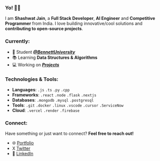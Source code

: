 ### **Yo! 👋🏼**

I am **Shashwat Jain**, a **Full Stack Developer**, **AI Engineer** and **Competitive Programmer** from India. I love building innovative/cool solutions and **contributing to open-source projects**.

### Currently:

- 🔭 Student ***[@BennettUniversity](https://www.bennett.edu.in/)***
- 📚 Learning **Data Structures & Algorithms**
- 💻 Working on ***[Projects](https://shashwatjain.me)***

### Technologies & Tools:
- **Languages**: `.js` `.ts` `.py` `.cpp`
- **Frameworks**: `.react` `.node` `.flask` `.nextjs`
- **Databases**: `.mongodb` `.mysql` `.postgresql`
- **Tools**: `.git` `.docker` `.linux` `.vscode` `.cursor` `.ServiceNow`
- **Cloud**: `.vercel` `.render` `.firebase`

### Connect:
Have something or just want to connect? **Feel free to reach out!**
- 🌐 [Portfolio](https://shashwatjain.me)
- X [Twitter](https://twitter.com/itsshashwatj)
- 💼 [LinkedIn](https://www.linkedin.com/in/itsshashwatjain/)




